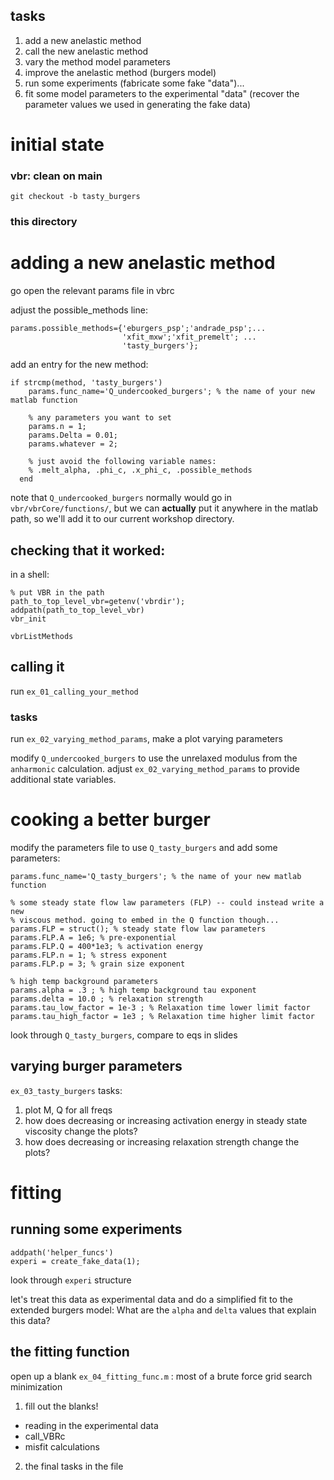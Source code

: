 ## tasks

1. add a new anelastic method
2. call the new anelastic method
3. vary the method model parameters
4. improve the anelastic method (burgers model)
5. run some experiments (fabricate some fake "data")...
6. fit some model parameters to the experimental "data" (recover the parameter
   values we used in generating the fake data)

# initial state

### vbr: clean on main

`git checkout -b tasty_burgers`

### this directory

# adding a new anelastic method

go open the relevant params file in vbrc

adjust the possible_methods line:

```
params.possible_methods={'eburgers_psp';'andrade_psp';...
                         'xfit_mxw';'xfit_premelt'; ...
                         'tasty_burgers'};
```                         

add an entry for the new method:

```
if strcmp(method, 'tasty_burgers')
    params.func_name='Q_undercooked_burgers'; % the name of your new matlab function    

    % any parameters you want to set
    params.n = 1;
    params.Delta = 0.01;
    params.whatever = 2;

    % just avoid the following variable names:
    % .melt_alpha, .phi_c, .x_phi_c, .possible_methods
  end
```  

note that `Q_undercooked_burgers` normally would go in `vbr/vbrCore/functions/`,
but we can **actually** put it anywhere in the matlab path, so we'll add it to
our current workshop directory.

## checking that it worked:

in a shell:
```
% put VBR in the path
path_to_top_level_vbr=getenv('vbrdir');
addpath(path_to_top_level_vbr)
vbr_init

vbrListMethods
```

## calling it

run `ex_01_calling_your_method`

### tasks
run `ex_02_varying_method_params`, make a plot varying parameters

modify `Q_undercooked_burgers` to use the unrelaxed modulus from the `anharmonic`
calculation. adjust `ex_02_varying_method_params` to provide additional state
variables.

# cooking a better burger

modify the parameters file to use `Q_tasty_burgers` and add some parameters:

```
params.func_name='Q_tasty_burgers'; % the name of your new matlab function

% some steady state flow law parameters (FLP) -- could instead write a new
% viscous method. going to embed in the Q function though...
params.FLP = struct(); % steady state flow law parameters
params.FLP.A = 1e6; % pre-exponential
params.FLP.Q = 400*1e3; % activation energy
params.FLP.n = 1; % stress exponent
params.FLP.p = 3; % grain size exponent

% high temp background parameters
params.alpha = .3 ; % high temp background tau exponent
params.delta = 10.0 ; % relaxation strength
params.tau_low_factor = 1e-3 ; % Relaxation time lower limit factor
params.tau_high_factor = 1e3 ; % Relaxation time higher limit factor
```


look through `Q_tasty_burgers`, compare to eqs in slides

## varying burger parameters
`ex_03_tasty_burgers` tasks:

1. plot M, Q for all freqs
2. how does decreasing or increasing activation energy in steady state viscosity change the plots?
3. how does decreasing or increasing relaxation strength change the plots?

# fitting

## running some experiments

```
addpath('helper_funcs')
experi = create_fake_data(1);

```

look through `experi` structure

let's treat this data as experimental data and do a simplified fit to the
extended burgers model: What are the `alpha` and `delta` values that explain
this data?

## the fitting function

open up a blank `ex_04_fitting_func.m` : most of a brute force grid search minimization

1. fill out the blanks!
* reading in the experimental data
* call_VBRc
* misfit calculations

2. the final tasks in the file
